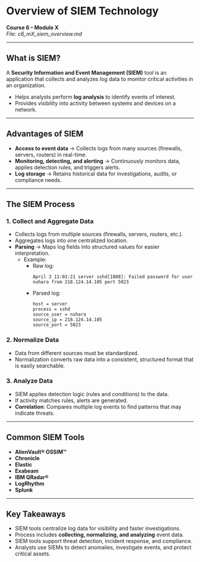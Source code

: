 # Overview of SIEM Technology  

**Course 6 – Module X**  
_File: c6_mX_siem_overview.md_  

---

## What is SIEM?  
A **Security Information and Event Management (SIEM)** tool is an application that collects and analyzes log data to monitor critical activities in an organization.  
- Helps analysts perform **log analysis** to identify events of interest.  
- Provides visibility into activity between systems and devices on a network.  

---

## Advantages of SIEM  
- **Access to event data** → Collects logs from many sources (firewalls, servers, routers) in real-time.  
- **Monitoring, detecting, and alerting** → Continuously monitors data, applies detection rules, and triggers alerts.  
- **Log storage** → Retains historical data for investigations, audits, or compliance needs.  

---

## The SIEM Process  

### 1. Collect and Aggregate Data  
- Collects logs from multiple sources (firewalls, servers, routers, etc.).  
- Aggregates logs into one centralized location.  
- **Parsing** → Maps log fields into structured values for easier interpretation.  
  - Example:  
    - Raw log:  
      ```
      April 3 11:01:21 server sshd[1088]: Failed password for user nuhara from 218.124.14.105 port 5023
      ```  
    - Parsed log:  
      ```
      host = server  
      process = sshd  
      source_user = nuhara  
      source_ip = 218.124.14.105  
      source_port = 5023  
      ```  

### 2. Normalize Data  
- Data from different sources must be standardized.  
- Normalization converts raw data into a consistent, structured format that is easily searchable.  

### 3. Analyze Data  
- SIEM applies detection logic (rules and conditions) to the data.  
- If activity matches rules, alerts are generated.  
- **Correlation**: Compares multiple log events to find patterns that may indicate threats.  

---

## Common SIEM Tools  
- **AlienVault® OSSIM™**  
- **Chronicle**  
- **Elastic**  
- **Exabeam**  
- **IBM QRadar®**  
- **LogRhythm**  
- **Splunk**  

---

## Key Takeaways  
- SIEM tools centralize log data for visibility and faster investigations.  
- Process includes **collecting, normalizing, and analyzing** event data.  
- SIEM tools support threat detection, incident response, and compliance.  
- Analysts use SIEMs to detect anomalies, investigate events, and protect critical assets.  
